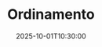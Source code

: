 ---
type: lecture
date: 2025-10-01T10:30:00
title: Ordinamento
lecture_type: Lezione
thumbnail: /static_files/presentations/lec.jpg
links:
- url: static_files/lectures/algoritmica/4.pdf
  name: slides
- url: static_files/lectures/algoritmica/sort.ipynb
  name: notebook
hide_from_announcments: true
---